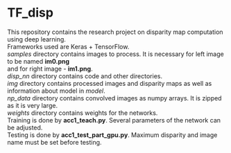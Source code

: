 # TF_disp
This repository contains the research project on disparity map computation using deep learning.\
Frameworks used are Keras + TensorFlow.\
*samples* directory contains images to process. It is necessary for left image to be named **im0.png** \
and for right image - **im1.png**.\
*disp_nn* directory contains code and other directories. \
*img* directory contains processed images and disparity maps as well as information about model in *model*.\
*np_data* directory contains convolved images as numpy arrays. It is zipped as it is very large.\
*weights* directory contains weights for the networks.\
Training is done by **acc1_teach.py**. Several parameters of the network can be adjusted.\
Testing is done by **acc1_test_part_gpu.py**. Maximum disparity and image name must be set before testing.
